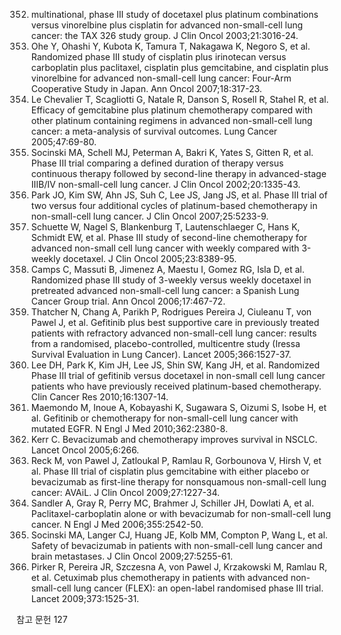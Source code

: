 352. multinational, phase III study of docetaxel plus platinum combinations versus vinorelbine plus cisplatin for advanced non-small-cell lung cancer: the TAX 326 study group. J Clin Oncol 2003;21:3016-24.
353. Ohe Y, Ohashi Y, Kubota K, Tamura T, Nakagawa K, Negoro S, et al. Randomized phase III study of cisplatin plus irinotecan versus carboplatin plus paclitaxel, cisplatin plus gemcitabine, and cisplatin plus vinorelbine for advanced non-small-cell lung cancer: Four-Arm Cooperative Study in Japan. Ann Oncol 2007;18:317-23.
354. Le Chevalier T, Scagliotti G, Natale R, Danson S, Rosell R, Stahel R, et al. Efficacy of gemcitabine plus platinum chemotherapy compared with other platinum containing regimens in advanced non-small-cell lung cancer: a meta-analysis of survival outcomes. Lung Cancer 2005;47:69-80.
355. Socinski MA, Schell MJ, Peterman A, Bakri K, Yates S, Gitten R, et al. Phase III trial comparing a defined duration of therapy versus continuous therapy followed by second-line therapy in advanced-stage IIIB/IV non-small-cell lung cancer. J Clin Oncol 2002;20:1335-43.
356. Park JO, Kim SW, Ahn JS, Suh C, Lee JS, Jang JS, et al. Phase III trial of two versus four additional cycles of platinum-based chemotherapy in non-small-cell lung cancer. J Clin Oncol 2007;25:5233-9.
357. Schuette W, Nagel S, Blankenburg T, Lautenschlaeger C, Hans K, Schmidt EW, et al. Phase III study of second-line chemotherapy for advanced non-small cell lung cancer with weekly compared with 3-weekly docetaxel. J Clin Oncol 2005;23:8389-95.
358. Camps C, Massuti B, Jimenez A, Maestu I, Gomez RG, Isla D, et al. Randomized phase III study of 3-weekly versus weekly docetaxel in pretreated advanced non-small-cell lung cancer: a Spanish Lung Cancer Group trial. Ann Oncol 2006;17:467-72.
359. Thatcher N, Chang A, Parikh P, Rodrigues Pereira J, Ciuleanu T, von Pawel J, et al. Gefitinib plus best supportive care in previously treated patients with refractory advanced non-small-cell lung cancer: results from a randomised, placebo-controlled, multicentre study (Iressa Survival Evaluation in Lung Cancer). Lancet 2005;366:1527-37.
360. Lee DH, Park K, Kim JH, Lee JS, Shin SW, Kang JH, et al. Randomized Phase III trial of gefitinib versus docetaxel in non-small cell lung cancer patients who have previously received platinum-based chemotherapy. Clin Cancer Res 2010;16:1307-14.
361. Maemondo M, Inoue A, Kobayashi K, Sugawara S, Oizumi S, Isobe H, et al. Gefitinib or chemotherapy for non-small-cell lung cancer with mutated EGFR. N Engl J Med 2010;362:2380-8.
362. Kerr C. Bevacizumab and chemotherapy improves survival in NSCLC. Lancet Oncol 2005;6:266.
363. Reck M, von Pawel J, Zatloukal P, Ramlau R, Gorbounova V, Hirsh V, et al. Phase III trial of cisplatin plus gemcitabine with either placebo or bevacizumab as first-line therapy for nonsquamous non-small-cell lung cancer: AVAiL. J Clin Oncol 2009;27:1227-34.
364. Sandler A, Gray R, Perry MC, Brahmer J, Schiller JH, Dowlati A, et al. Paclitaxel-carboplatin alone or with bevacizumab for non-small-cell lung cancer. N Engl J Med 2006;355:2542-50.
365. Socinski MA, Langer CJ, Huang JE, Kolb MM, Compton P, Wang L, et al. Safety of bevacizumab in patients with non-small-cell lung cancer and brain metastases. J Clin Oncol 2009;27:5255-61.
366. Pirker R, Pereira JR, Szczesna A, von Pawel J, Krzakowski M, Ramlau R, et al. Cetuximab plus chemotherapy in patients with advanced non-small-cell lung cancer (FLEX): an open-label randomised phase III trial. Lancet 2009;373:1525-31.

참고 문헌
<PAGE>127